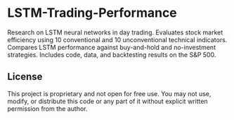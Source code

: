 # LSTM-Trading-Performance
Research on LSTM neural networks in day trading. Evaluates stock market efficiency using 10 conventional and 10 unconventional technical indicators. Compares LSTM performance against buy-and-hold and no-investment strategies. Includes code, data, and backtesting results on the S&amp;P 500.

## License

This project is proprietary and not open for free use. You may not use, modify, or distribute this code or any part of it without explicit written permission from the author.
